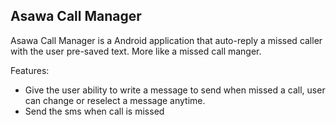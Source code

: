 ## Asawa Call Manager
Asawa Call Manager is a Android application that auto-reply a missed caller with the user pre-saved text. More like a missed call manger.

Features:
* Give the user ability to write a message to send when missed a call, user can change or reselect a message anytime.
* Send the sms when call is missed

